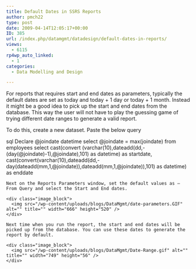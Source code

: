 ```yaml
---
title: Default Dates in SSRS Reports
author: pmch22
type: post
date: 2009-04-14T12:05:17+00:00
ID: 385
url: /index.php/datamgmt/datadesign/default-dates-in-reports/
views:
  - 6115
rp4wp_auto_linked:
  - 1
categories:
  - Data Modelling and Design

---
```

For reports that requires start and end dates as parameters, typically the default dates are set as today and today + 1 day or today + 1 month. Instead it might be a good idea to pick up the start and end dates from the database. This way the user will not have to play the guessing game of trying different date ranges to generate a valid report.
  
To do this, create a new dataset. Paste the below query 

sql
Declare @joindate datetime
select @joindate = max(joindate)  from employees
select cast(convert (varchar(10),dateadd(dd,-(day(@joindate)-1),@joindate),101) as datetime) as startdate,  cast(convert(varchar(10),dateadd(dd,-day(dateadd(mm,1,@joindate)),dateadd(mm,1,@joindate)),101) as datetime) as enddate
```
Next on the Reports Parameters window, set the default values as – From Query and select the Start and End dates.

<div class="image_block">
  <img src="/wp-content/uploads/blogs/DataMgmt/date-parameters.GIF" alt="" title="" width="666" height="520" />
</div>

Next time when you run the report, the start and end dates will be picked up from the database. You can use these dates to generate the report by default.

<div class="image_block">
  <img src="/wp-content/uploads/blogs/DataMgmt/Date-Range.gif" alt="" title="" width="749" height="56" />
</div>